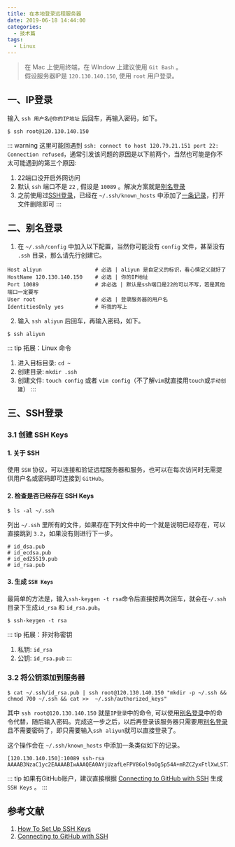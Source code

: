 ```yaml
---
title: 在本地登录远程服务器
date: 2019-06-18 14:44:00
categories:
  - 技术篇
tags: 
  - Linux
---
```


> 在 Mac 上使用终端，在 WIndow 上建议使用 `Git Bash` 。<br/>
> 假设服务器IP是 `120.130.140.150`, 使用 `root` 用户登录。

## 一、IP登录
输入 `ssh 用户名@你的IP地址` 后回车，再输入密码，如下。
```
$ ssh root@120.130.140.150
```

::: warning
这里可能回遇到 `ssh: connect to host 120.79.21.151 port 22: Connection refused`，通常引发该问题的原因是以下前两个，当然也可能是你不太可能遇到的第三个原因:
1. 22端口没开启外网访问
2. 默认 `ssh` 端口不是 `22` , 假设是 `10089` 。解决方案就是[别名登录](#2)
3. 之前使用过[SSH登录](#3)，已经在 `~/.ssh/known_hosts` 中添加了[一条记录](#recode)，打开文件删除即可
:::

<span id="2"></span>

## 二、别名登录

1. 在 `~/.ssh/config` 中加入以下配置，当然你可能没有 `config` 文件，甚至没有 `.ssh` 目录，那么请先行创建它。
```
Host aliyun                 # 必选 | aliyun 是自定义的标识，看心情定义就好了
HostName 120.130.140.150    # 必选 | 你的IP地址
Port 10089                  # 非必选 | 默认是ssh端口是22的可以不写，若是其他端口一定要写
User root                   # 必选 | 登录服务器的用户名
IdentitiesOnly yes          # 听我的写上
```

2. 输入 `ssh aliyun` 后回车，再输入密码，如下。
```
$ ssh aliyun
```

::: tip 拓展：Linux 命令
1. 进入目标目录: `cd ~`
2. 创建目录: `mkdir .ssh`
3. 创建文件: `touch config` 或者 `vim config`（不了解`vim`就直接用`touch`或`手动创建`）
:::

<span id="3"></span>

## 三、SSH登录

### 3.1 创建 SSH Keys

#### 1. 关于 SSH
使用 `SSH` 协议，可以连接和验证远程服务器和服务，也可以在每次访问时无需提供用户名或密码即可连接到 `GitHub`。

#### 2. 检查是否已经存在 SSH Keys
```
$ ls -al ~/.ssh
```
列出 `~/.ssh` 里所有的文件，如果存在下列文件中的一个就是说明已经存在，可以直接跳到 `3.2`，如果没有则进行下一步。
```
# id_dsa.pub
# id_ecdsa.pub
# id_ed25519.pub
# id_rsa.pub
```

#### 3. 生成 `SSH Keys`
最简单的方法是，输入`ssh-keygen -t rsa`命令后直接按两次回车，就会在`~/.ssh`目录下生成`id_rsa` 和 `id_rsa.pub`。
```
$ ssh-keygen -t rsa
```

::: tip 拓展：非对称密钥
1. 私钥: `id_rsa`
2. 公钥: `id_rsa.pub`
:::

### 3.2 将公钥添加到服务器
```
$ cat ~/.ssh/id_rsa.pub | ssh root@120.130.140.150 "mkdir -p ~/.ssh && chmod 700 ~/.ssh && cat >>  ~/.ssh/authorized_keys"
```
其中 `ssh root@120.130.140.150` 就是`IP登录`中的命令, 可以使用[别名登录](#2)中的命令代替，随后输入密码。完成这一步之后，以后再登录该服务器只需要用[别名登录](#2)且不需要密码了，即只需要输入`ssh aliyun`就可以直接登录了。

<span id="recode"></span>

这个操作会在 `~/.ssh/known_hosts` 中添加一条类似如下的记录。
```
[120.130.140.150]:10089 ssh-rsa AAAAB3NzaC1yc2EAAAABIwAAAQEA0AYjUzafLeFPV86ol9oOg5p54A+mRZCZyxFtlXwLST7cLNb/NqtaAIEXAosnODU942fcIWdC8Oi66XZVEecMyoGh4n26UPnZfHprd4LdJrASsjCupiBd4akWN8XBwUWrwx+mKWjev3cH0QtUM85c6ZiP5+2od/qKLM+DamokImgotY0llAwrQnMjMagKTiWPE6ctontpfw2SPpTC5rOMNozd5sMwFZuxschk7hwxvinZp54tMFB6Ctxp49/thgbVGOYLQtXqZfXxDUIg3N6RM9eV1QltXNG5uSmXw1q5WO7g9NEMpstutNooOujQr0gF1dsDKTwKN+7lPdgsoqTu2w==
```

::: tip
如果有GitHub账户，建议直接根据 [Connecting to GitHub with SSH](https://help.github.com/en/articles/connecting-to-github-with-ssh) 生成 `SSH Keys` 。
:::

## 参考文献
1. [How To Set Up SSH Keys](https://www.digitalocean.com/community/tutorials/how-to-set-up-ssh-keys--2)
2. [Connecting to GitHub with SSH](https://help.github.com/en/articles/connecting-to-github-with-ssh)
